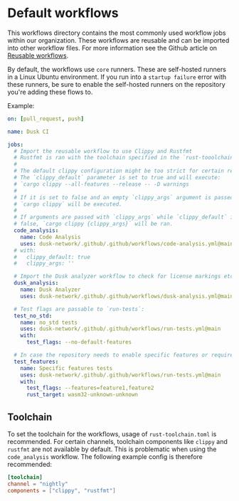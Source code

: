 # Default workflows

This workflows directory contains the most commonly used workflow jobs within our organization. These workflows are reusable and can be imported into other workflow files. For more information see the Github article on [Reusable workflows](https://docs.github.com/en/actions/using-workflows/reusing-workflows).

By default, the workflows use `core` runners. These are self-hosted runners in a Linux Ubuntu environment. If you run into a `startup failure` error with these runners, be sure to enable the self-hosted runners on the repository you're adding these flows to.

Example:
```yaml
on: [pull_request, push]

name: Dusk CI

jobs:
  # Import the reusable workflow to use Clippy and Rustfmt
  # Rustfmt is ran with the toolchain specified in the `rust-tooolchain.toml` file.
  #
  # The default clippy configuration might be too strict for certain repositories.
  # The `clippy_default` parameter is set to true and will execute:
  # `cargo clippy --all-features --release -- -D warnings
  #
  # If it is set to false and an empty `clippy_args` argument is passed, 
  # `cargo clippy` will be executed.
  #
  # If arguments are passed with `clippy_args` while `clippy_default` is set to
  # false, `cargo clippy {clippy_args}` will be ran.
  code_analysis:
    name: Code Analysis
    uses: dusk-network/.github/.github/workflows/code-analysis.yml@main
  # with:
  #   clippy_default: true
  #   clippy_args: ''

  # Import the Dusk analyzer workflow to check for license markings etc.
  dusk_analysis:
    name: Dusk Analyzer
    uses: dusk-network/.github/.github/workflows/dusk-analysis.yml@main

  # Test flags are passable to `run-tests`:
  test_no_std:
    name: no_std tests
    uses: dusk-network/.github/.github/workflows/run-tests.yml@main
    with:
      test_flags: --no-default-features

  # In case the repository needs to enable specific features or requires a Rust target installed:
  test_features:
    name: Specific features tests
    uses: dusk-network/.github/.github/workflows/run-tests.yml@main
    with:
      test_flags: --features=feature1,feature2
      rust_target: wasm32-unknown-unknown

```

## Toolchain

To set the toolchain for the workflows, usage of `rust-toolchain.toml` is recommended. For certain channels, toolchain components like `clippy` and `rustfmt` are not available by default. This is problematic when using the `code_analysis` workflow. The following example config is therefore recommended:
```toml
[toolchain]
channel = "nightly"
components = ["clippy", "rustfmt"]
```
